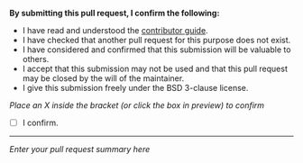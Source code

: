 **By submitting this pull request, I confirm the following:**

- I have read and understood the [contributor guide](https://github.com/monero-project/kovri/blob/master/doc/CONTRIBUTING.md).
- I have checked that another pull request for this purpose does not exist.
- I have considered and confirmed that this submission will be valuable to others.
- I accept that this submission may not be used and that this pull request may be closed by the will of the maintainer.
- I give this submission freely under the BSD 3-clause license.

*Place an X inside the bracket (or click the box in preview) to confirm*
- [ ] I confirm.

---

*Enter your pull request summary here*
